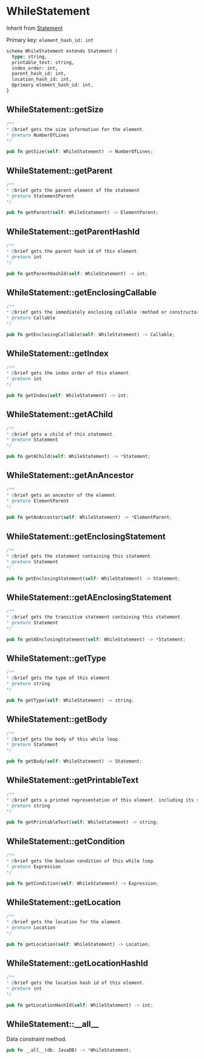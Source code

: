 # WhileStatement

Inherit from [Statement](./Statement.md)

Primary key: `element_hash_id: int`

```rust
schema WhileStatement extends Statement {
  type: string,
  printable_text: string,
  index_order: int,
  parent_hash_id: int,
  location_hash_id: int,
  @primary element_hash_id: int,
}
```
## WhileStatement::getSize

```java
/**
* @brief gets the size information for the element.
* @return NumberOfLines
*/
```
```rust
pub fn getSize(self: WhileStatement) -> NumberOfLines;
```
## WhileStatement::getParent

```java
/**
* @brief gets the parent element of the statement
* @return StatementParent 
*/
```
```rust
pub fn getParent(self: WhileStatement) -> ElementParent;
```
## WhileStatement::getParentHashId

```java
/**
* @brief gets the parent hash id of this element.
* @return int
*/
```
```rust
pub fn getParentHashId(self: WhileStatement) -> int;
```
## WhileStatement::getEnclosingCallable

```java
/**
* @brief gets the immediately enclosing callable (method or constructor) whose body contains this statement.
* @return Callable 
*/
```
```rust
pub fn getEnclosingCallable(self: WhileStatement) -> Callable;
```
## WhileStatement::getIndex

```java
/**
* @brief gets the index order of this element.
* @return int
*/
```
```rust
pub fn getIndex(self: WhileStatement) -> int;
```
## WhileStatement::getAChild

```java
/**
* @brief gets a child of this statement.
* @return Statement 
*/
```
```rust
pub fn getAChild(self: WhileStatement) -> *Statement;
```
## WhileStatement::getAnAncestor

```java
/**
* @brief gets an ancestor of the element.
* @return ElementParent 
*/
```
```rust
pub fn getAnAncestor(self: WhileStatement) -> *ElementParent;
```
## WhileStatement::getEnclosingStatement

```java
/**
* @brief gets the statement containing this statement.
* @return Statement 
*/
```
```rust
pub fn getEnclosingStatement(self: WhileStatement) -> Statement;
```
## WhileStatement::getAEnclosingStatement

```java
/**
* @brief gets the transitive statement containing this statement.
* @return Statement 
*/
```
```rust
pub fn getAEnclosingStatement(self: WhileStatement) -> *Statement;
```
## WhileStatement::getType

```java
/**
* @brief gets the type of this element.
* @return string
*/
```
```rust
pub fn getType(self: WhileStatement) -> string;
```
## WhileStatement::getBody

```java
/**
* @brief gets the body of this while loop.
* @return Statement 
*/
```
```rust
pub fn getBody(self: WhileStatement) -> Statement;
```
## WhileStatement::getPrintableText

```java
/**
* @brief gets a printed representation of this element, including its structure where applicable.
* @return string.
*/
```
```rust
pub fn getPrintableText(self: WhileStatement) -> string;
```
## WhileStatement::getCondition

```java
/**
* @brief gets the boolean condition of this while loop.
* @return Expression 
*/
```
```rust
pub fn getCondition(self: WhileStatement) -> Expression;
```
## WhileStatement::getLocation

```java
/**
* @brief gets the location for the element.
* @return Location
*/
```
```rust
pub fn getLocation(self: WhileStatement) -> Location;
```
## WhileStatement::getLocationHashId

```java
/**
* @brief gets the location hash id of this element.
* @return int
*/
```
```rust
pub fn getLocationHashId(self: WhileStatement) -> int;
```
## WhileStatement::\_\_all\_\_

Data constraint method.

```rust
pub fn __all__(db: JavaDB) -> *WhileStatement;
```
